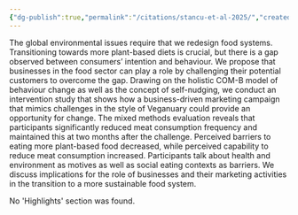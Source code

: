 ```yaml
---
{"dg-publish":true,"permalink":"/citations/stancu-et-al-2025/","created":"2025-10-23T17:42:46.253+01:00","updated":"2025-10-23T18:12:10.241+01:00"}
---
```


The global environmental issues require that we redesign food systems. Transitioning towards more plant-based diets is crucial, but there is a gap observed between consumers’ intention and behaviour. We propose that businesses in the food sector can play a role by challenging their potential customers to overcome the gap. Drawing on the holistic COM-B model of behaviour change as well as the concept of self-nudging, we conduct an intervention study that shows how a business-driven marketing campaign that mimics challenges in the style of Veganuary could provide an opportunity for change. The mixed methods evaluation reveals that participants significantly reduced meat consumption frequency and maintained this at two months after the challenge. Perceived barriers to eating more plant-based food decreased, while perceived capability to reduce meat consumption increased. Participants talk about health and environment as motives as well as social eating contexts as barriers. We discuss implications for the role of businesses and their marketing activities in the transition to a more sustainable food system.

No 'Highlights' section was found.